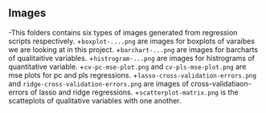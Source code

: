 ## Images


-This folders contains six types of images generated from regression scripts respectively.
+`boxplot-....png` are images for boxplots of varaibes we are looking at in this project.
+`barchart-...png` are images for barcharts of qualitaitive variables.
+`histrogram-...png` are images for histrograms of quantitative  variable.
+`cv-pc-mse-plot.png` and `cv-pls-mse-plot.png` are mse plots for pc and pls regressions.
+`lasso-cross-validation-errors.png` and `ridge-cross-validation-errors.png` are images of cross-validatiaon-errors of lasso and ridge regressions.
+`scatterplot-matrix.png` is the scatteplots of qualitative variables with one another.